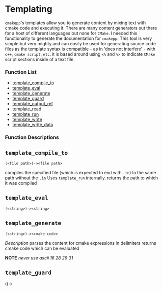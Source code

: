 # Templating 



`cmakepp`'s  templates allow you to generate content by mixing text with cmake code and executing it. There are many content generators out there for a host of different languages but none for `CMake`. I needed this functionality to generate the documentation for `cmakepp`. This tool is very simple but very mighty and can easily be used for generating source code files as the template syntax is compatible - as in 'does not interfere' - with `c++`, `cmake script`, `etc`. it is based around using `<%` and `%>` to indicate `CMake` script sections inside of a text file.


### Function List


* [template_compile_to](#template_compile_to)
* [template_eval](#template_eval)
* [template_generate](#template_generate)
* [template_guard](#template_guard)
* [template_output_ref](#template_output_ref)
* [template_read](#template_read)
* [template_run](#template_run)
* [template_write](#template_write)
* [template_write_data](#template_write_data)

### Function Descriptions

## <a name="template_compile_to"></a> `template_compile_to`

 `(<file path>)-><file path>`

 compiles the specified file (which is expected to end with `.in`) to the same path without the `.in`
 Uses `template_run` internally.
 returns the path to which it was compiled





## <a name="template_eval"></a> `template_eval`

 `(<string>)-><string>`

 





## <a name="template_generate"></a> `template_generate`

 `(<string>)-><cmake code>`

 *Description*
  parses the content for cmake expressions in  delimiters
  returns cmake code which can be evaluated


 **NOTE** *never use ascii 16 28 29 31*




## <a name="template_guard"></a> `template_guard`

 ()-><template output ref>

 fails if not executed inside of a template else returns the 
 template output ref





## <a name="template_output_ref"></a> `template_output_ref`

 ()-><template output ref>

 returns the output ref for the template





## <a name="template_read"></a> `template_read`

 (<file path>)-> <cmake code>
 
 reads the contents of the specified path and generates a template from it
 * return
   * the generated template code





## <a name="template_run"></a> `template_run`

  
 opens the specified template and runs it in its directory
 * returns 
    * the output of the template
 * scope
    * `pwd()` is set to the templates path
    * `${template_path}` is set to the path of the current template
    * `${template_dir}` is set to the directory of the current template
    * `${root_template_dir}` is set to the directory of the first template run
    * `${root_template_path}` is set to the path of the first template run
    * `${parent_template_dir}` is set to the calling templates dir 
    * `${parent_template_path}`  is set to the calling templates path
 
 




## <a name="template_write"></a> `template_write`

 (<string...>) -> <void>
 
 writes the specified string(s) to the templates output
 fails if not called inside a template





## <a name="template_write_data"></a> `template_write_data`

 (<structured data...>) -> <void>
 
 writes the serialized data to the templates output
 fails if not called inside a template








